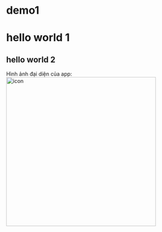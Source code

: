 # demo1
# hello world 1
## hello world 2
Hình ảnh đại diện của app: </br>
<img src="https://user-images.githubusercontent.com/104824157/211141488-e9dc92e9-2e78-4c6a-8021-865afe2bfbc5.jpg" alt = "icon" width = "400"> </img> </br>
